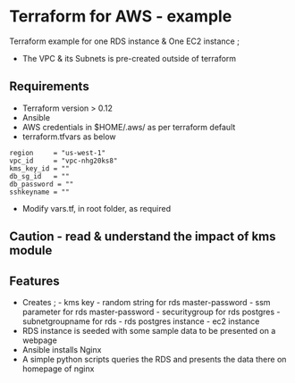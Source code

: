 # Terraform for AWS - example

Terraform example for one RDS instance & One EC2 instance ;
- The VPC & its Subnets is pre-created outside of terraform

## Requirements
- Terraform version > 0.12
- Ansible
- AWS credentials in $HOME/.aws/ as per terraform default
- terraform.tfvars as below

```
region     = "us-west-1"
vpc_id     = "vpc-nhg20ks8"
kms_key_id = ""
db_sg_id   = ""
db_password = ""
sshkeyname = ""
```
- Modify vars.tf, in root folder, as required 

## Caution - read & understand the impact of kms module

## Features 
- Creates ;
        - kms key
        - random string for rds master-password
        - ssm parameter for rds master-password
        - securitygroup for rds postgres
        - subnetgroupname for rds
        - rds postgres instance
        - ec2 instance
- RDS instance is seeded with some sample data to be presented on a webpage
- Ansible installs Nginx
- A simple python scripts queries the RDS and presents the data there on homepage of nginx
